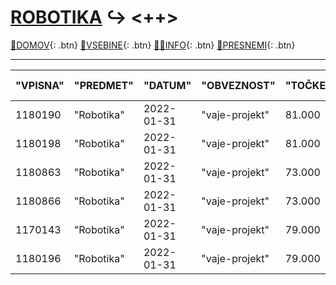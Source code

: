 # [ROBOTIKA](../index) ↪ <++>
[🏡DOMOV](../index){: .btn}
[📝VSEBINE](../Vsebine/index.md){: .btn}
[👨‍🎓INFO](../info){: .btn}
[💾PRESNEMI](../Presnemi/index){: .btn}

---
| "VPISNA" | "PREDMET" | "DATUM" | "OBVEZNOST" | "TOČKE" | "OCENA [%]" |
|---|---|---|---|---|---|
| 1180190 | "Robotika" | 2022-01-31 | "vaje-projekt" | 81.000 | 81.0 |
| 1180198 | "Robotika" | 2022-01-31 | "vaje-projekt" | 81.000 | 81.0 |
| 1180863 | "Robotika" | 2022-01-31 | "vaje-projekt" | 73.000 | 73.0 |
| 1180866 | "Robotika" | 2022-01-31 | "vaje-projekt" | 73.000 | 73.0 |
| 1170143 | "Robotika" | 2022-01-31 | "vaje-projekt" | 79.000 | 79.0 |
| 1180196 | "Robotika" | 2022-01-31 | "vaje-projekt" | 79.000 | 79.0 |


